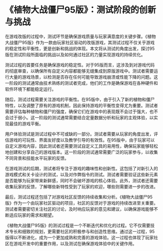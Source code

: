 # 《植物大战僵尸95版》：测试阶段的创新与挑战

在游戏改版的过程中，测试环节是确保游戏质量与玩家满意度的关键步骤。《植物大战僵尸95版》作为一款由玩家社区驱动的改版游戏，其测试过程不仅关乎游戏的稳定性和平衡性，更是创新和挑战的体现。本文将从测试的角度出发，探讨95版在测试阶段所面临的挑战以及如何通过社区的力量实现游戏的持续优化。

测试过程的首要任务是确保游戏的稳定性。对于95版而言，这涉及到对游戏代码的彻底审查，以确保所有自定义内容都能够无缝集成到原版游戏中。测试者需要运行大量的游戏场景，以检测是否存在任何可能导致游戏崩溃或性能下降的问题。这一阶段的测试通常由技术熟练的测试者完成，他们的工作是确保游戏在各种硬件和软件环境下都能稳定运行。

随后，测试过程需要关注游戏的平衡性。在95版中，由于引入了新的植物和僵尸特性，以及调整了原有的游戏机制，因此保持游戏的平衡性变得尤为重要。测试者需要评估每种植物和僵尸的强度，确保它们在游戏中的表现既不会过于强大，也不会过于弱小。这一阶段的测试通常需要结合定量数据分析和玩家的主观体验，以实现最佳的游戏平衡。

用户体验测试是测试过程中不可或缺的一部分。测试者需要从玩家的角度出发，评估游戏的可玩性、界面友好度以及教学引导的有效性。在95版中，由于玩家可以自定义游戏内容，因此测试者还需要测试自定义工具的易用性，确保玩家能够轻松地创建和分享自己的游戏版本。这一阶段的测试通常需要广泛的玩家参与，以收集不同背景和技能水平玩家的反馈。

在游戏测试的后期，测试者将专注于游戏的趣味性和创新性。这包括了对新引入的游戏模式和关卡设计的测试，以及对作弊指令的测试。测试者需要验证这些新元素是否能够为玩家带来新鲜感，同时不会破坏游戏的核心体验。此外，测试者还需要收集玩家的反馈，了解哪些新特性受到了玩家的欢迎，哪些则需要进一步的改进。

最后，测试过程还包括了对游戏社区反馈的持续收集和分析。《植物大战僵尸95版》作为一个由玩家社区驱动的项目，社区的反馈对于游戏的持续改进至关重要。测试者需要密切关注社区的讨论，及时响应玩家的意见和建议，以确保游戏能够不断适应玩家的需求和期望。

《植物大战僵尸95版》的测试过程是一个不断迭代和优化的过程。它不仅需要技术专长和细致的规划，更需要社区的积极参与和创造性思维。通过这一过程，95版得以不断进化，成为一个更加成熟和完善的游戏体验。这一过程也体现了玩家社区在游戏开发中的重要作用，以及测试在确保游戏体验中的关键作用。